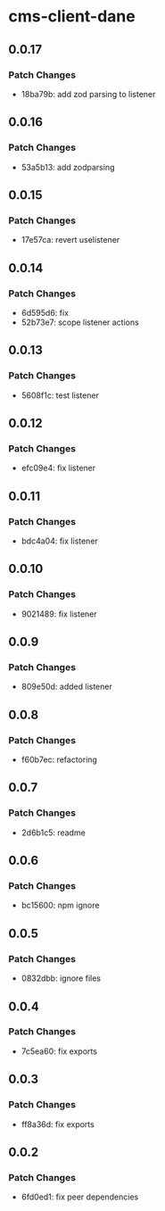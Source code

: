 # cms-client-dane

## 0.0.17

### Patch Changes

- 18ba79b: add zod parsing to listener

## 0.0.16

### Patch Changes

- 53a5b13: add zodparsing

## 0.0.15

### Patch Changes

- 17e57ca: revert uselistener

## 0.0.14

### Patch Changes

- 6d595d6: fix
- 52b73e7: scope listener actions

## 0.0.13

### Patch Changes

- 5608f1c: test listener

## 0.0.12

### Patch Changes

- efc09e4: fix listener

## 0.0.11

### Patch Changes

- bdc4a04: fix listener

## 0.0.10

### Patch Changes

- 9021489: fix listener

## 0.0.9

### Patch Changes

- 809e50d: added listener

## 0.0.8

### Patch Changes

- f60b7ec: refactoring

## 0.0.7

### Patch Changes

- 2d6b1c5: readme

## 0.0.6

### Patch Changes

- bc15600: npm ignore

## 0.0.5

### Patch Changes

- 0832dbb: ignore files

## 0.0.4

### Patch Changes

- 7c5ea60: fix exports

## 0.0.3

### Patch Changes

- ff8a36d: fix exports

## 0.0.2

### Patch Changes

- 6fd0ed1: fix peer dependencies
